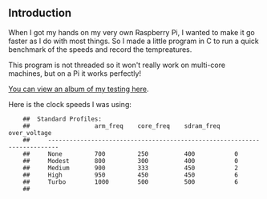 ## Introduction
When I got my hands on my very own Raspberry Pi, I wanted to make it go faster as I do with most things. So I made a little program in C to run a quick benchmark of the speeds and record the tempreatures. 

This program is not threaded so it won't really work on multi-core machines, but on a Pi it works perfectly!

[You can view an album of my testing here](http://imgur.com/a/ibjTq).

Here is the clock speeds I was using:

```
    ##  Standard Profiles:
    ##                  arm_freq    core_freq    sdram_freq    over_voltage
    ##     -------------------------------------------------------------------------
    ##     None         700         250          400           0
    ##     Modest       800         300          400           0
    ##     Medium       900         333          450           2
    ##     High         950         450          450           6
    ##     Turbo        1000        500          500           6
    ##
```
